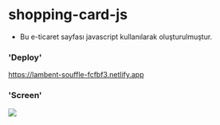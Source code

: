 # shopping-card-js

- Bu e-ticaret sayfası javascript kullanılarak oluşturulmuştur.

### 'Deploy'

https://lambent-souffle-fcfbf3.netlify.app

### 'Screen'

![](shopping.gif)
